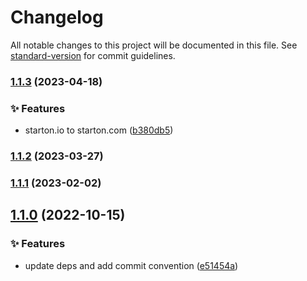 # Changelog

All notable changes to this project will be documented in this file. See [standard-version](https://github.com/conventional-changelog/standard-version) for commit guidelines.

### [1.1.3](https://gitlab.com/starton/librairies/starton-ui-nextjs/-/compare/1.1.2...1.1.3) (2023-04-18)


### ✨ Features

* starton.io to starton.com ([b380db5](https://gitlab.com/starton/librairies/starton-ui-nextjs/-/commit/b380db51474fa606322db99ce0474af526da0ccd))

### [1.1.2](https://gitlab.com/starton/librairies/starton-ui-nextjs/-/compare/1.1.1...1.1.2) (2023-03-27)

### [1.1.1](https://gitlab.com/starton/librairies/starton-ui-nextjs/-/compare/1.1.0...1.1.1) (2023-02-02)

## [1.1.0](https://gitlab.com/starton/librairies/starton-ui-nextjs/-/compare/1.0.10...1.1.0) (2022-10-15)


### ✨ Features

* update deps and add commit convention ([e51454a](https://gitlab.com/starton/librairies/starton-ui-nextjs/-/commit/e51454a80c518414970388976891c2f822d15306))
